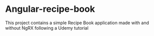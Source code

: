 # Angular-recipe-book

This project contains a simple Recipe Book application made with and without NgRX following a Udemy tutorial
